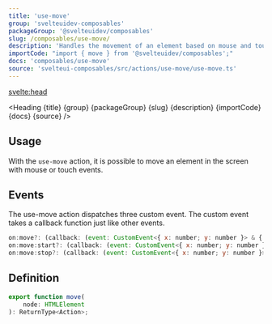 ```yaml
---
title: 'use-move'
group: 'svelteuidev-composables'
packageGroup: '@svelteuidev/composables'
slug: /composables/use-move/
description: 'Handles the movement of an element based on mouse and touch events'
importCode: "import { move } from '@svelteuidev/composables';"
docs: 'composables/use-move'
source: 'svelteui-composables/src/actions/use-move/use-move.ts'
---
```


<script>
  import { Demo, ComposableDemos } from '@svelteuidev/demos';
  import { Heading } from "$lib/components";
  import { base } from '$app/paths';
</script>

<svelte:head>
  <title>{title} - SvelteUI</title>
</svelte:head>

<Heading {title} {group} {packageGroup} {slug} {description} {importCode} {docs} {source} />

## Usage

With the `use-move` action, it is possible to move an element in the screen with mouse or touch events.

<Demo demo={ComposableDemos.useMoveDemo.usage} />

## Events

The use-move action dispatches three custom event. The custom event takes a callback function just like other events.

```js
on:move?: (callback: (event: CustomEvent<{ x: number; y: number }> & { target: EventTarget & T }) => unknown) => void;
on:move:start?: (callback: (event: CustomEvent<{ x: number; y: number }> & { target: EventTarget & T }) => unknown) => void;
on:move:stop?: (callback: (event: CustomEvent<{ x: number; y: number }> & { target: EventTarget & T }) => unknown) => void;
```

## Definition

```js
export function move(
	node: HTMLElement
): ReturnType<Action>;
```
